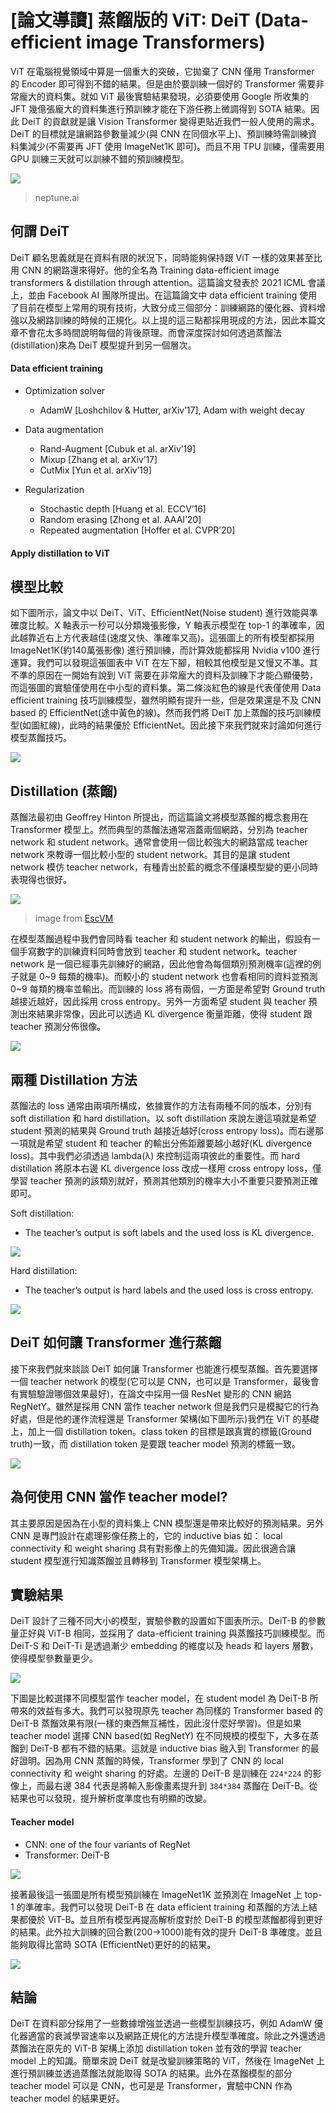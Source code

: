 # [論文導讀] 蒸餾版的 ViT: DeiT (Data-efficient image Transformers)
ViT 在電腦視覺領域中算是一個重大的突破，它拋棄了 CNN 僅用 Transformer 的 Encoder 即可得到不錯的結果。但是由於要訓練一個好的 Transformer 需要非常龐大的資料集。就如 ViT 最後實驗結果發現，必須要使用 Google 所收集的 JFT 幾億張龐大的資料集進行預訓練才能在下游任務上微調得到 SOTA 結果。因此 DeiT 的貢獻就是讓 Vision Transformer 變得更貼近我們一般人使用的需求。DeiT 的目標就是讓網路參數量減少(與 CNN 在同個水平上)、預訓練時需訓練資料集減少(不需要再 JFT 使用 ImageNet1K 即可)。而且不用 TPU 訓練，僅需要用 GPU 訓練三天就可以訓練不錯的預訓練模型。

![](https://i.imgur.com/8VB8gOz.png)
> neptune.ai

## 何謂 DeiT
DeiT 顧名思義就是在資料有限的狀況下，同時能夠保持跟 ViT 一樣的效果甚至比用 CNN 的網路還來得好。他的全名為 Training data-efficient image transformers & distillation through attention。這篇論文發表於 2021 ICML 會議上，並由 Facebook AI 團隊所提出。在這篇論文中 data efficient training 使用了目前在模型上常用的現有技術，大致分成三個部分：訓練網路的優化器、資料增強以及網路訓練的時候的正規化。以上提的這三點都採用現成的方法，因此本篇文章不會花太多時間說明每個的背後原理。而會深度探討如何透過蒸餾法(distillation)來為 DeiT 模型提升到另一個層次。

#### Data efficient training
- Optimization solver
    - AdamW [Loshchilov & Hutter, arXiv’17], Adam with weight decay
- Data augmentation
    - Rand-Augment [Cubuk et al. arXiv’19]
    - Mixup [Zhang et al. arXiv’17]
    - CutMix [Yun et al. arXiv’19]

- Regularization
    - Stochastic depth [Huang et al. ECCV’16]
    - Random erasing [Zhong et al. AAAI’20]
    - Repeated augmentation [Hoffer et al. CVPR’20]
#### Apply distillation to ViT 




## 模型比較
如下圖所示，論文中以 DeiT、ViT、EfficientNet(Noise student) 進行效能與準確度比較。X 軸表示一秒可以分類幾張影像，Y 軸表示模型在 top-1 的準確率，因此越靠近右上方代表越佳(速度又快、準確率又高)。這張圖上的所有模型都採用 ImageNet1K(約140萬張影像) 進行預訓練，而計算效能都採用 Nvidia v100 進行運算。我們可以發現這張圖表中 ViT 在左下腳，相較其他模型是又慢又不準。其不準的原因在一開始有說到 ViT 需要在非常龐大的資料及訓練下才能凸顯優勢，而這張圖的實驗僅使用在中小型的資料集。第二條淡紅色的線是代表僅使用 Data efficient training 技巧訓練模型，雖然明顯有提升一些，但是效果還是不及 CNN based 的 EfficientNet(途中黃色的線)。然而我們將 DeiT 加上蒸餾的技巧訓練模型(如圖紅線)，此時的結果優於 EfficientNet。因此接下來我們就來討論如何進行模型蒸餾技巧。

![](https://i.imgur.com/YAwCIjg.png)

## Distillation (蒸餾)
蒸餾法最初由 Geoffrey Hinton 所提出，而這篇論文將模型蒸餾的概念套用在 Transformer 模型上。然而典型的蒸餾法通常涵蓋兩個網路，分別為 teacher network 和 student network。通常會使用一個比較強大的網路當成 teacher network 來教導一個比較小型的 student network。其目的是讓 student network 模仿 teacher network，有種青出於藍的概念不僅讓模型變的更小同時表現得也很好。

![](https://i.imgur.com/pkgaOrG.png)
> image from [EscVM](https://github.com/EscVM)

在模型蒸餾過程中我們會同時看 teacher 和 student network 的輸出，假設有一個手寫數字的訓練資料同時會放到 teacher 和 student network。teacher network 是一個已經事先訓練好的網路，因此他會為每個類別預測機率(這裡的例子就是 0~9 每類的機率)。而較小的 student network 也會看相同的資料並預測 0~9 每類的機率並輸出。而訓練的 loss 將有兩個，一方面是希望對 Ground truth 越接近越好，因此採用 cross entropy。另外一方面希望 student 與 teacher 預測出來結果非常像，因此可以透過 KL divergence 衡量距離，使得 student 跟 teacher 預測分佈很像。

![](https://i.imgur.com/s7JMdbE.png)

## 兩種 Distillation 方法
蒸餾法的 loss 通常由兩項所構成，依據實作的方法有兩種不同的版本，分別有 soft distillation 和 hard distillation。以 soft distillation 來說左邊這項就是希望 student 預測的結果與 Ground truth 越接近越好(cross entropy loss)。而右邊那一項就是希望 student 和 teacher 的輸出分佈距離要越小越好(KL divergence loss)。其中我們必須透過 lambda(λ) 來控制這兩項彼此的重要性。而 hard distillation 將原本右邊 KL divergence loss 改成一樣用 cross entropy loss，僅學習 teacher 預測的該類別就好，預測其他類別的機率大小不重要只要預測正確即可。

Soft distillation:
- The teacher’s output is soft labels and the used loss is KL divergence.

![](https://i.imgur.com/GJXAUo6.png)

Hard distillation:
- The teacher’s output is hard labels and the used loss is cross entropy.

![](https://i.imgur.com/UnoRLzo.png)

## DeiT 如何讓 Transformer 進行蒸餾
接下來我們就來談談 DeiT 如何讓 Transformer 也能進行模型蒸餾。首先要選擇一個 teacher network 的模型(它可以是 CNN，也可以是 Transformer，最後會有實驗驗證哪個效果最好)，在論文中採用一個 ResNet 變形的 CNN 網路 RegNetY。雖然是採用 CNN 當作 teacher network 但是我們只是模擬它的行為好處，但是他的運作流程還是 Transformer 架構(如下圖所示)我們在 ViT 的基礎上，加上一個 distillation token。class token 的目標是跟真實的標籤(Ground truth)一致，而 distillation token 是要跟 teacher model 預測的標籤一致。

![](https://i.imgur.com/12OLexe.png)

## 為何使用 CNN 當作 teacher model?
其主要原因是因為在小型的資料集上 CNN 模型還是帶來比較好的預測結果。另外 CNN 是專門設計在處理影像任務上的，它的 inductive bias 如： local connectivity 和 weight sharing 具有對影像上的先備知識。因此很適合讓 student 模型進行知識蒸餾並且轉移到 Transformer 模型架構上。

## 實驗結果
DeiT 設計了三種不同大小的模型，實驗參數的設置如下圖表所示。DeiT-B 的參數量正好與 ViT-B 相同，並採用了 data-efficient training 與蒸餾技巧訓練模型。而 DeiT-S 和 DeiT-Ti 是透過漸少 embedding 的維度以及 heads 和 layers 層數，使得模型參數量更少。

![](https://i.imgur.com/JWs1ibc.png)

下圖是比較選擇不同模型當作 teacher model，在 student model 為 DeiT-B 所帶來的效益有多大。我們可以發現原先 teacher 為同樣的 Transformer based 的 DeiT-B 蒸餾效果有限(一樣的東西無互補性，因此沒什麼好學習)。但是如果 teacher model 選擇 CNN based(如 RegNetY) 在不同規模的模型下，大多在蒸餾到 DeiT-B 都有不錯的結果。這就是 inductive bias 融入到 Transformer 的最好證明。因為用 CNN 蒸餾的時候，Transformer 學到了 CNN 的 local connectivity 和 weight sharing 的好處。左邊的 DeiT-B 是訓練在 `224*224` 的影像上，而最右邊 384 代表是將輸入影像畫素提升到 `384*384` 蒸餾在 DeiT-B。從結果也可以發現，提升解析度準度也有明顯的改變。

#### Teacher model
- CNN: one of the four variants of RegNet
- Transformer: DeiT-B


![](https://i.imgur.com/A0SdSMv.png)

接著最後這一張圖是所有模型預訓練在 ImageNet1K 並預測在 ImageNet 上 top-1 的準確率。我們可以發現 DeiT-B 在 data efficient training 和蒸餾的方法上結果都優於 ViT-B。並且所有模型再提高解析度對於 DeiT-B 的模型蒸餾都得到更好的結果。此外拉大訓練的回合數(200->1000)能有效的提升 DeiT-B 準確度。並且能夠取得比當時 SOTA (EfficientNet)更好的的結果。

![](https://i.imgur.com/xUSpq8A.png)

## 結論
DeiT 在資料部分採用了一些數據增強並透過一些模型訓練技巧，例如 AdamW 優化器適當的衰減學習速率以及網路正規化的方法提升模型準確度。除此之外還透過蒸餾法在原先的 ViT-B 架構上添加 distillation token 並有效的學習 teacher model 上的知識。簡單來說 DeiT 就是改變訓練策略的 ViT，然後在 ImageNet 上進行預訓練並透過蒸餾法就能取得 SOTA 的結果。此外在蒸餾模型的部分 teacher model 可以是 CNN，也可是是 Transformer，實驗中CNN 作為 teacher model 的結果更好。
